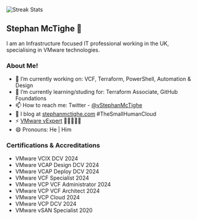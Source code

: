 <picture>
  <source media="(prefers-color-scheme: dark)" srcset="https://streak-stats.demolab.com?user=smctighevcp&theme=github-dark-blue&hide_border=true&date_format=%5BY.%5Dn.j&card_width=552&card_height=150&stroke=7EEB2B&fire=EB5454">
  <source media="(prefers-color-scheme: light)" srcset="https://streak-stats.demolab.com?user=smctighevcp&theme=github&hide_border=true&date_format=%5BY.%5Dn.j&card_width=552&card_height=150&stroke=7EEB2B&fire=EB5454">
  <img alt="Streak Stats" src="https://streak-stats.demolab.com?user=smctighevcp&theme=github&hide_border=true&date_format=%5BY.%5Dn.j&card_width=552&card_height=150&stroke=7EEB2B&fire=EB5454">
</picture>

## Stephan McTighe 👋
I am an Infrastructure focused IT professional working in the UK, specialising in VMware technologies.  

### About Me!
- 🔭 I’m currently working on: VCF, Terraform, PowerShell, Automation & Design
- 🌱 I’m currently learning/studing for: Terraform Associate, GitHub Foundations
- 📫 How to reach me: Twitter - [@vStephanMcTighe](https://twitter.com/vStephanMcTighe)
- 💬 I blog at [stephanmctighe.com](stephanmctighe.com) #TheSmallHumanCloud
- ⚡ [VMware vExpert](https://vexpert.vmware.com/directory/6613) 🌟🌟🌟🌟🌟
- 😄 Pronouns: He | Him

### Certifications & Accreditations
- VMware VCIX DCV 2024
- VMware VCAP Design DCV 2024
- VMware VCAP Deploy DCV 2024
- VMware VCF Specialist 2024
- VMware VCP VCF Administrator 2024
- VMware VCP VCF Architect 2024
- VMware VCP Cloud 2024
- VMware VCP DCV 2024
- VMware vSAN Specialist 2020

<!--
**smctighevcp/smctighevcp** is a ✨ _special_ ✨ repository because its `README.md` (this file) appears on your GitHub profile.

Here are some ideas to get you started:

- 🔭 I’m currently working on ...
- 🌱 I’m currently learning ...
- 👯 I’m looking to collaborate on ...
- 🤔 I’m looking for help with ...
- 💬 Ask me about ...
- 📫 How to reach me: ...
- 😄 Pronouns: ...
- ⚡ Fun fact: ...
-->
